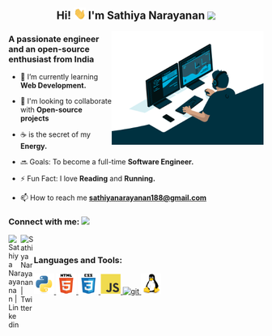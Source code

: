 <h2 align="center">Hi! <img src="https://github.com/Sathiya101/Sathiya101/blob/main/Assets/Hi.gif" width="24px"> I'm Sathiya Narayanan <img src="https://github.com/TheDudeThatCode/TheDudeThatCode/blob/master/Assets/Mario_Hello_Big.gif" width="24px"> </h1>
<img align="right" alt="Baby Astronaut GIF" src="https://github.com/Sathiya101/Sathiya101/blob/main/Assets/code.gif" width="300" />
<h3 align="left">A passionate engineer and an open-source enthusiast from India</h3>

- 🌱 I’m currently learning **Web Development.**

- 🤝 I'm looking to collaborate with **Open-source projects**

- ☕ is the secret of my **Energy.**

- 🔜 Goals: To become a full-time **Software Engineer.**

- ⚡ Fun Fact: I love **Reading** and **Running.**

- 📫 How to reach me **sathiyanarayanan188@gmail.com**

<h3 align="left">Connect with me: <img src="https://github.com/TheDudeThatCode/TheDudeThatCode/blob/master/Assets/Handshake.gif" height="32px"> </h3>
<p align="left"><a href="https://linkedin.com/in/sathiya-narayanan-08386b148">
    <img align="left" alt="Sathiya Narayanan | Linkedin" width="24px" src="https://github.com/TheDudeThatCode/TheDudeThatCode/blob/master/Assets/Linkedin.svg" />
  </a>
  <a href="https://twitter.com/Sathiya_101">
    <img align="left" alt="Sathiya Narayanan | Twitter" width="26px" src="https://github.com/TheDudeThatCode/TheDudeThatCode/blob/master/Assets/Twitter.svg" />
  </a>
</p>
<br>
<h3 align="left">Languages and Tools:</h3>
<p align="left"> <a href="https://www.python.org" target="_blank" rel="noreferrer"> <img src="https://raw.githubusercontent.com/devicons/devicon/master/icons/python/python-original.svg" alt="python" width="40" height="40"/> </a> <a href="https://www.w3.org/html/" target="_blank" rel="noreferrer"> <img src="https://raw.githubusercontent.com/devicons/devicon/master/icons/html5/html5-original-wordmark.svg" alt="html5" width="40" height="40"/> </a> <a href="https://www.w3schools.com/css/" target="_blank" rel="noreferrer"> <img src="https://raw.githubusercontent.com/devicons/devicon/master/icons/css3/css3-original-wordmark.svg" alt="css3" width="40" height="40"/> </a> <a href="https://developer.mozilla.org/en-US/docs/Web/JavaScript" target="_blank" rel="noreferrer"> <img src="https://raw.githubusercontent.com/devicons/devicon/master/icons/javascript/javascript-original.svg" alt="javascript" width="40" height="40"/> </a> <a href="https://git-scm.com/" target="_blank" rel="noreferrer"> <img src="https://www.vectorlogo.zone/logos/git-scm/git-scm-icon.svg" alt="git" width="40" height="40"/> </a> <a href="https://www.linux.org/" target="_blank" rel="noreferrer"> <img src="https://raw.githubusercontent.com/devicons/devicon/master/icons/linux/linux-original.svg" alt="linux" width="40" height="40"/> </a> </p>

